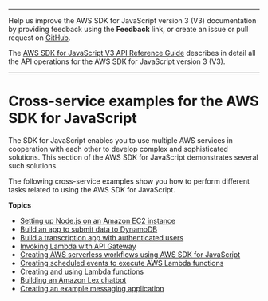 --------

Help us improve the AWS SDK for JavaScript version 3 \(V3\) documentation by providing feedback using the **Feedback** link, or create an issue or pull request on [GitHub](https://github.com/awsdocs/aws-sdk-for-javascript-v3)\.

 The [AWS SDK for JavaScript V3 API Reference Guide](https://docs.aws.amazon.com/AWSJavaScriptSDK/v3/latest/index.html) describes in detail all the API operations for the AWS SDK for JavaScript version 3 \(V3\)\.

--------

# Cross\-service examples for the AWS SDK for JavaScript<a name="tutorials"></a>

The SDK for JavaScript enables you to use multiple AWS services in cooperation with each other to develop complex and sophisticated solutions\. This section of the AWS SDK for JavaScript demonstrates several such solutions\.

The following cross\-service examples show you how to perform different tasks related to using the AWS SDK for JavaScript\.

**Topics**
+ [Setting up Node\.js on an Amazon EC2 instance](setting-up-node-on-ec2-instance.md)
+ [Build an app to submit data to DynamoDB](cross-service-example-submitting-data.md)
+ [Build a transcription app with authenticated users](transcribe-app.md)
+ [Invoking Lambda with API Gateway](api-gateway-invoking-lambda-example.md)
+ [Creating AWS serverless workflows using AWS SDK for JavaScript](serverless-step-functions-example.md)
+ [Creating scheduled events to execute AWS Lambda functions](scheduled-events-invoking-lambda-example.md)
+ [Creating and using Lambda functions](lambda-create-table-example.md)
+ [Building an Amazon Lex chatbot](lex-bot-example.md)
+ [Creating an example messaging application](messaging-app.md)